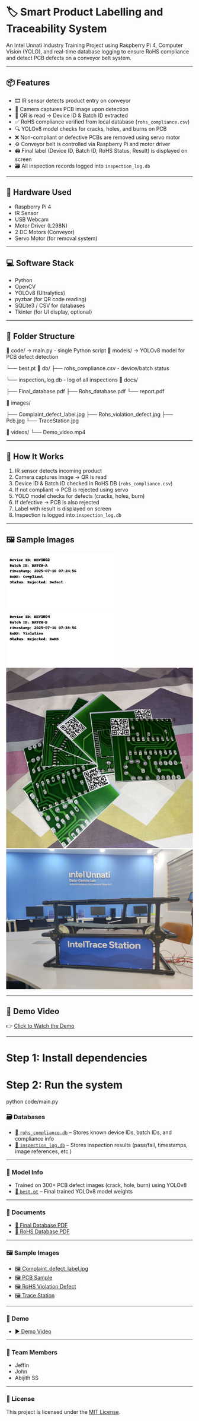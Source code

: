 # 🏷️ Smart Product Labelling and Traceability System

An Intel Unnati Industry Training Project using Raspberry Pi 4, Computer Vision (YOLO), and real-time database logging to ensure RoHS compliance and detect PCB defects on a conveyor belt system.

---

## 📦 Features

- 🎞️ IR sensor detects product entry on conveyor  
- 🎥 Camera captures PCB image upon detection  
- 📄 QR is read → Device ID & Batch ID extracted  
- ✅ RoHS compliance verified from local database (`rohs_compliance.csv`)  
- 🔍 YOLOv8 model checks for cracks, holes, and burns on PCB  
- ❌ Non-compliant or defective PCBs are removed using servo motor  
- ⚙️ Conveyor belt is controlled via Raspberry Pi and motor driver  
- 🖨️ Final label (Device ID, Batch ID, RoHS Status, Result) is displayed on screen  
- 🗃️ All inspection records logged into `inspection_log.db`  

---

## 🧰 Hardware Used

- Raspberry Pi 4  
- IR Sensor  
- USB Webcam  
- Motor Driver (L298N)  
- 2 DC Motors (Conveyor)  
- Servo Motor (for removal system)  

---

## 💻 Software Stack

- Python  
- OpenCV  
- YOLOv8 (Ultralytics)  
- pyzbar (for QR code reading)  
- SQLite3 / CSV for databases  
- Tkinter (for UI display, optional)  

---

## 📁 Folder Structure

📁 code/ → main.py - single Python script
📁 models/ → YOLOv8 model for PCB defect detection

└── best.pt
📁 db/
├── rohs_compliance.csv - device/batch status

└── inspection_log.db - log of all inspections
📁 docs/

├── Final_database.pdf
├── Rohs_database.pdf
└── report.pdf

📁 images/

├── Complaint_defect_label.jpg
├── Rohs_violation_defect.jpg
├── Pcb.jpg
└── TraceStation.jpg

📁 videos/
└── Demo_video.mp4


---

## 🧪 How It Works

1. IR sensor detects incoming product  
2. Camera captures image → QR is read  
3. Device ID & Batch ID checked in RoHS DB (`rohs_compliance.csv`)  
4. If not compliant → PCB is rejected using servo  
5. YOLO model checks for defects (cracks, holes, burn)  
6. If defective → PCB is also rejected  
7. Label with result is displayed on screen  
8. Inspection is logged into `inspection_log.db`  

---

## 🖼️ Sample Images

![Complaint Defect Label](images/Complaint_defect_label.jpg)  
![RoHS Violation Defect](images/Rohs_violation_defect.jpg)  
![PCB Sample](images/Pcb.jpg)  
![Trace Station](images/TraceStation.jpg)  

---

## 🎥 Demo Video

👉 [Click to Watch the Demo](videos/Demo_video.mp4)

---

# Step 1: Install dependencies

# Step 2: Run the system
python code/main.py

### 🗃️ Databases

- [📄 `rohs_compliance.db`](./database/rohs_compliance.db) – Stores known device IDs, batch IDs, and compliance info  
- [📄 `inspection_log.db`](./database/inspection_log.db) – Stores inspection results (pass/fail, timestamps, image references, etc.)

---

### 🤖 Model Info

- Trained on 300+ PCB defect images (crack, hole, burn) using YOLOv8  
- [🧠 `best.pt`](./models/best.pt) – Final trained YOLOv8 model weights

---

### 📄 Documents

- [📘 Final Database PDF](./docs/Final%20database.pdf)  
- [📗 RoHS Database PDF](./docs/Rohs_database.pdf)

---

### 🖼️ Sample Images

- [🖼️ Complaint_defect_label.jpg](./images/Complaint_defect_label.jpg)  
- [🖼️ PCB Sample](./images/Pcb.jpg.jpg)  
- [🖼️ RoHS Violation Defect](./images/Rohs_violation_defect.jpg)  
- [🖼️ Trace Station](./images/TraceStation.jpg)

---

### 🎥 Demo

- [▶️ Demo Video](./video/Demo_video.mp4)

---

### 👥 Team Members

- Jeffin  
- John  
- Abijith SS

---

### 📄 License

This project is licensed under the [MIT License](./LICENSE).






